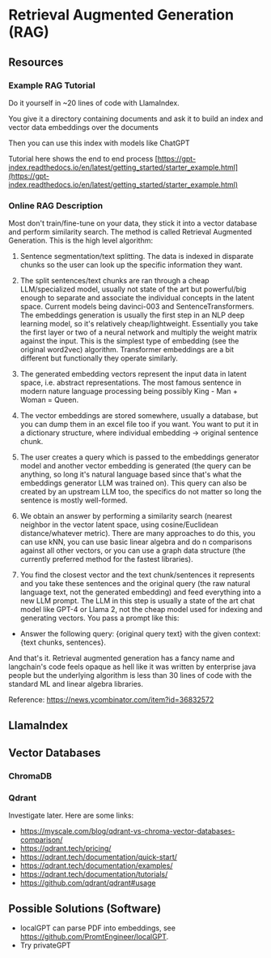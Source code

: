 # Retrieval Augmented Generation (RAG)

## Resources

### Example RAG Tutorial

Do it yourself in ~20 lines of code with LlamaIndex.

You give it a directory containing documents and ask it to build an index and vector data embeddings over the documents

Then you can use this index with models like ChatGPT

Tutorial here shows the end to end process
[https://gpt-index.readthedocs.io/en/latest/getting_started/starter_example.html](https://gpt-index.readthedocs.io/en/latest/getting_started/starter_example.html)

### Online RAG Description

Most don't train/fine-tune on your data, they stick it into a vector database and perform similarity search. The method is called Retrieval Augmented Generation.
This is the high level algorithm:

1) Sentence segmentation/text splitting. The data is indexed in disparate chunks so the user can look up the specific information they want.

2) The split sentences/text chunks are ran through a cheap LLM/specialized model, usually not state of the art but powerful/big enough to separate and associate the individual concepts in the latent space. Current models being davinci-003 and SentenceTransformers. The embeddings generation is usually the first step in an NLP deep learning model, so it's relatively cheap/lightweight. Essentially you take the first layer or two of a neural network and multiply the weight matrix against the input. This is the simplest type of embedding (see the original word2vec) algorithm. Transformer embeddings are a bit different but functionally they operate similarly.

3) The generated embedding vectors represent the input data in latent space, i.e. abstract representations. The most famous sentence in modern nature language processing being possibly King - Man + Woman = Queen.

4) The vector embeddings are stored somewhere, usually a database, but you can dump them in an excel file too if you want. You want to put it in a dictionary structure, where individual embedding -> original sentence chunk.

5) The user creates a query which is passed to the embeddings generator model and another vector embedding is generated (the query can be anything, so long it's natural language based since that's what the embeddings generator LLM was trained on). This query can also be created by an upstream LLM too, the specifics do not matter so long the sentence is mostly well-formed.

6) We obtain an answer by performing a similarity search (nearest neighbor in the vector latent space, using cosine/Euclidean distance/whatever metric). There are many approaches to do this, you can use kNN, you can use basic linear algebra and do n comparisons against all other vectors, or you can use a graph data structure (the currently preferred method for the fastest libraries).

7) You find the closest vector and the text chunk/sentences it represents and you take these sentences and the original query (the raw natural language text, not the generated embedding) and feed everything into a new LLM prompt. The LLM in this step is usually a state of the art chat model like GPT-4 or Llama 2, not the cheap model used for indexing and generating vectors. You pass a prompt like this:

- Answer the following query: {original query text} with the given context: {text chunks, sentences}.

And that's it. Retrieval augmented generation has a fancy name and langchain's code feels opaque as hell like it was written by enterprise java people but the underlying algorithm is less than 30 lines of code with the standard ML and linear algebra libraries.

Reference: <https://news.ycombinator.com/item?id=36832572>

## LlamaIndex

## Vector Databases

### ChromaDB

### Qdrant

Investigate later. Here are some links:

- https://myscale.com/blog/qdrant-vs-chroma-vector-databases-comparison/
- https://qdrant.tech/pricing/
- https://qdrant.tech/documentation/quick-start/
- https://qdrant.tech/documentation/examples/
- https://qdrant.tech/documentation/tutorials/
- https://github.com/qdrant/qdrant#usage

## Possible Solutions (Software)

- localGPT can parse PDF into embeddings, see <https://github.com/PromtEngineer/localGPT>.
- Try privateGPT


 